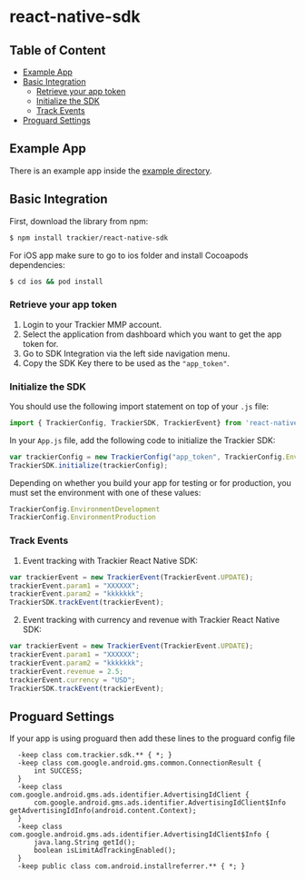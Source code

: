 # react-native-sdk

## Table of Content

* [Example App](#qs-example-app)
* [Basic Integration](#qs-basic-integration)
    * [Retrieve your app token](#qs-retrieve-app-token)
    * [Initialize the SDK](#qs-initialize-sdk)
    * [Track Events](#qs-track-events)
* [Proguard Settings](#qs-progaurd-settings)


## <a id="qs-example-app"></a>Example App

There is an example app inside the [example directory](https://github.com/trackier/react-native-sdk/tree/main/example).


## <a id="qs-basic-integration"></a>Basic Integration

First, download the library from npm:
```sh
$ npm install trackier/react-native-sdk
```

For iOS app make sure to go to ios folder and install Cocoapods dependencies:
```sh
$ cd ios && pod install
```    

### <a id="qs-retrieve-app-token"></a>Retrieve your app token

1. Login to your Trackier MMP account.
2. Select the application from dashboard which you want to get the app token for.
3. Go to SDK Integration via the left side navigation menu.
4. Copy the SDK Key there to be used as the `"app_token"`.


### <a id="qs-initialize-sdk"></a>Initialize the SDK

You should use the following import statement on top of your `.js` file:
```js
import { TrackierConfig, TrackierSDK, TrackierEvent} from 'react-native-trackier';
```

In your `App.js` file, add the following code to initialize the Trackier SDK:
```js
var trackierConfig = new TrackierConfig("app_token", TrackierConfig.EnvironmentProduction);
TrackierSDK.initialize(trackierConfig);
```

Depending on whether you build your app for testing or for production, you must set the environment with one of these values:
```js
TrackierConfig.EnvironmentDevelopment
TrackierConfig.EnvironmentProduction
```


### <a id="qs-track-events"></a>Track Events

1. Event tracking with Trackier React Native SDK:
```js
var trackierEvent = new TrackierEvent(TrackierEvent.UPDATE);
trackierEvent.param1 = "XXXXXX";
trackierEvent.param2 = "kkkkkkk";
TrackierSDK.trackEvent(trackierEvent);
```

2. Event tracking with currency and revenue with Trackier React Native SDK:
```js
var trackierEvent = new TrackierEvent(TrackierEvent.UPDATE);
trackierEvent.param1 = "XXXXXX";
trackierEvent.param2 = "kkkkkkk";
trackierEvent.revenue = 2.5;
trackierEvent.currency = "USD";
TrackierSDK.trackEvent(trackierEvent);
```
       
 ## <a id="qs-progaurd-settings"></a>Proguard Settings 

If your app is using proguard then add these lines to the proguard config file 

``` 
  -keep class com.trackier.sdk.** { *; }
  -keep class com.google.android.gms.common.ConnectionResult {
      int SUCCESS;
  }
  -keep class com.google.android.gms.ads.identifier.AdvertisingIdClient {
      com.google.android.gms.ads.identifier.AdvertisingIdClient$Info getAdvertisingIdInfo(android.content.Context);
  }
  -keep class com.google.android.gms.ads.identifier.AdvertisingIdClient$Info {
      java.lang.String getId();
      boolean isLimitAdTrackingEnabled();
  }
  -keep public class com.android.installreferrer.** { *; }
```

